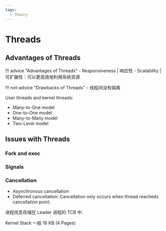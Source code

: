 ```yaml
---
tags:
  - Theory
---
```


# Threads

## Advantages of Threads

!!! advice "Advantages of Threads"
    - Responsiveness | 响应性
    - Scalability | 可扩展性：可以更高效地利用系统资源

!!! not-advice "Drawbacks of Threads"
    - 线程间没有隔离

User threads and kernel threads:

- Many-to-One model
- One-to-One model
- Many-to-Many model
- Two-Level model

## Issues with Threads

### Fork and exec

### Signals

### Cancellation

- Asynchronous cancellation
- Deferred cancellation: Cancellation only occurs when thread reacheds cancellation point.

进程信息存储在 Leader 进程的 TCB 中.

Kernel Stack 一般 16 KB (4 Pages)

